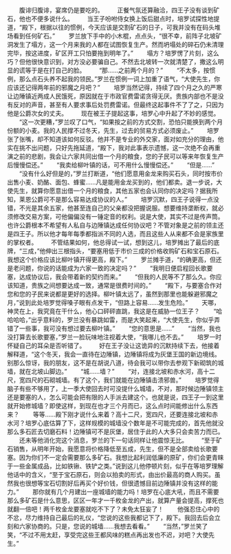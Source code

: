 　　腹诽归腹诽，宴席仍是要吃的。
　　正餐气氛还算融洽，四王子没有谈到矿石，他也不便多说什么。
　　当王子吩咐侍女换上饭后甜点时，培罗试探性地提道，“殿下，根据以往的惯例，今天应该是交割矿石的日子，可我并没有在码头堆场看到任何矿石。”
　　罗兰放下手中的小木棍，点点头，“很不幸，前阵子北坡矿洞发生了塌方，这一个月来我的人都在试图恢复生产。然而坍塌处的碎石仍未清理完毕，按这进度，矿区开工只怕要拖到明年了。”
　　塌方？培罗愣了片刻，这么巧？但他很快意识到，对方没必要骗自己。不然去北坡转一次就清楚了，撒这么明显的谎等于是在打自己的脸。
　　“那……之前两个月的？”
　　“不太多，按惯例，那么点石头养不起我的领民。”罗兰在惯例一词上加重了语气，“大使先生，你应该还记得两年前的邪魔之月吧？”
　　培罗当然记得，持续了四个月之久的严寒让边陲镇近两成人民饿死，原因就在于市政官费雷诺贪得无厌。贵族内部也不是没有反对的声音，甚至有人要求事后处罚费雷诺。但最终这起事件不了了之，只因为他是公爵次女的丈夫。
　　现在被王子提起这事，培罗心中升起了不妙的感觉。
　　“这一次更糟，”罗兰叹了口气，“如果按之前的方式交割，恐怕只能换到两个月份额的小麦。我的人民撑不过冬天，先生，过去的贸易方式必须废止。”
　　培罗张了张嘴，却不知道该如何反驳。他并不是专业的外交家，面对如充分的理由，他实在挑不出问题，只好先拖延道，“殿下，我对此事表示遗憾，这一次绝不会再重演之前的悲剧，我会让六家共同出借一个月的粮食，您的子民可以等来年恢复生产后慢慢偿还。”
　　“我卖给柳叶镇的话，可不用什么慢慢偿还。”
　　“但是……”
　　“没有什么好但是的，”罗兰打断道，“他们愿意用金龙来购买石头，同时按市价出售小麦、奶酪、面包、蜂蜜……凡是能用金龙买到的，他们都卖。退一步说，大使先生，就算你愿意出借一个月的粮食，其他五家也会认同你的决定吗？据我所知，莱恩公爵可不是那么容易达成协议的人。”
　　培罗沉默，四王子说得一点没错，不光是其余五家，他甚至连自己的父亲都没把握说服。想要维持垄断权，就必须修改交易方案，可他偏偏没有一锤定音的权利。说是大使，其实不过是传声筒。也许公爵根本不希望有人私自与边陲镇达成任何协议吧？不管对象是之前的领主还是四王子。所以他才每年每季都指派不同的人选，而且这些人从来都不会是家族里的掌权者。
　　不管结果如何，他总得试一试，想到这儿，培罗摊出了最后的底牌，“三成，”他伸出三根指头，“要塞用低于市价三成的价格收购矿石和宝石原石。我想这个价格应该比柳叶镇开得更高，殿下。”
　　罗兰摊手道，“的确更高，但还是老问题，你说的话能成为六家一致的决定吗？”
　　“我明日便启程回长歌要塞，达成协议后，我会带着新的契约而来。”
　　“但我的人民等不了那么久。你应该知道，贵族之间想要达成一致，通常是很费时间的。”
　　“殿下，与要塞合作对您和您的子民来说都是更好的选择。柳叶镇太远了，虽然到那里也能躲避邪魔之月，”说到此处培罗觉得嗓子眼有点发干，“但路上容易……发生危险。”
　　天哪，神灵在上，我究竟在干什么，他心口砰砰直跳，我这是在威胁一位王子？
　　“哈哈哈哈，”出乎意料的，罗兰没有暴跳如雷，而是大笑起来，“大使先生，你似乎弄错了一些事，我可没有想过要去柳叶镇。”
　　“您的意思是……”
　　“当然，我也没打算去长歌要塞，”罗兰一脸玩味地注视着大使，“我哪儿也不去。”
　　培罗一时怀疑自己的耳朵是否听错了。
　　好在王子没让这诡异的沉默持续下去，他接着解释道，“这个冬天，我会一直待在边陲镇，边陲镇将成为灰堡王国的新边境线。别那么惊讶，我的朋友，这不是在胡说八道，待会我可以带你去参观下新砌筑的城墙，就在北坡山脚边。”
　　“城……墙？”
　　“对，连接北坡和赤水河，高十二尺，宽四尺的石砌城墙。有了这个，我们就能在边陲镇击溃邪兽。”
　　培罗觉得脑子有些不够用了，上一季大使回去时可没提什么城墙，不对，那时候边陲镇领主还是要塞的人，怎么可能会把有限的人手派去建这个。也就是说，四王子一到这里就开始修城墙？即使这样，到现在也才三个月而已，这么点时间能修出什么东西来？
　　等等……殿下刚才说什么来着？高十二尺，宽四尺，还要连接北坡和赤水河？培罗心底估算了下，这样规模的城墙没个数年是不可能完成的，首先他就没那么多石匠去切磨石料！边陲镇可不是灰堡，居住于此的人大多只会卖苦力而已。
　　还未等他消化完这个消息，罗兰的下一句话同样让他震惊无比。
　　“至于矿石销售，从明年开始，我愿意将价格降低至五成，先生，但不是全部卖给长歌要塞。因为你们不一定会需要那么多矿石。我想比起利润低廉的原矿，你们会更青睐于一些金属成品，比如铁锹、铁铲之类。”说到这儿他停顿片刻，似乎在等培罗理解他话中的含义，“至于宝石原石，则会以拍卖的形式，由出价最高的商人购买。虽然我也很想等宝石切割好后再买个好价钱，但很遗憾目前边陲镇并没有这样的能力。”
　　那你就有几个月建出一座城墙的能力吗！培罗在心底大吼，而且不需要那么多矿石是什么意思，区区一年才一千枚金龙的产出，就算产量会提高，撑死也就翻一倍吧！两千枚金龙要塞就吃不下了？未免太狂妄了！
　　他强忍住心中的不忿，尽力维持自己最后的礼仪，“您说的这些我都记下了，殿下。我回去后会立刻和六家协商的。只是，您说的城墙……我想去看看。”
　　“当然，”罗兰笑了笑，“不过不用太赶，享受完这些王都风味的糕点再出发也不迟，对吧？大使先生。”